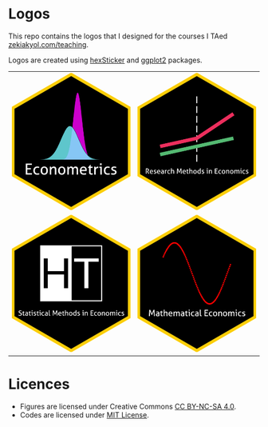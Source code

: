 # Logos

This repo contains the logos that I designed for the courses I TAed [zekiakyol.com/teaching](https://zekiakyol.com/teaching).

Logos are created using [hexSticker](https://github.com/GuangchuangYu/hexSticker) and [ggplot2](https://github.com/tidyverse/ggplot2) packages.

<table align="center">
  <tr>
    <td valign="top"><img src="https://github.com/zekiakyol/logos/blob/main/logos_png/econometrics_logo.png" width="300"></td>
    <td valign="top"><img src="https://github.com/zekiakyol/logos/blob/main/logos_png/research_methods_in_economics_logo.png" width="300"></td>
  </tr>
  <tr>
    <td valign="top"><img src="https://github.com/zekiakyol/logos/blob/main/logos_png/statistical_methods_in_economics_logo.png" width="300"></td>
    <td valign="top"><img src="https://github.com/zekiakyol/logos/blob/main/logos_png/mathematical_economics_logo.png" width="300"></td>
  </tr>
</table>

# Licences

- Figures are licensed under Creative Commons [CC BY-NC-SA 4.0](https://creativecommons.org/licenses/by-nc-sa/4.0).
- Codes are licensed under [MIT License](https://github.com/zekiakyol/logos/blob/main/LICENSE).